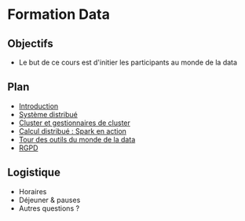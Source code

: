 # Formation Data

<!-- .slide: class="page-title" -->



## Objectifs

- Le but de ce cours est d'initier les participants au monde de la data

## Plan

<!-- .slide: id="master-toc" class="toc" -->

- [Introduction](#/1)
- [Système distribué](#/2)
- [Cluster et gestionnaires de cluster](#/3)
- [Calcul distribué : Spark en action](#/4)
- [Tour des outils du monde de la data](#/5)
- [RGPD](#/6)



## Logistique

- Horaires
- Déjeuner & pauses
- Autres questions ?

<!-- .slide: class="page-questions" -->
